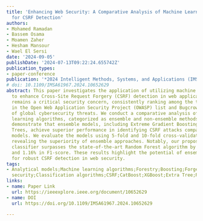 ```yaml
---
title: 'Enhancing Web Security: A Comparative Analysis of Machine Learning Models
  for CSRF Detection'
authors:
- Mohamed Ramadan
- Bassem Osama
- Moamen Zaher
- Hesham Mansour
- Wael El Sersi
date: '2024-09-05'
publishDate: '2024-07-13T09:22:24.655742Z'
publication_types:
- paper-conference
publication: '*2024 Intelligent Methods, Systems, and Applications (IMSA)*'
# doi: 10.1109/IMSA61967.2024.10652629
abstract: This paper investigates the application of utilizing machine learning techniques
  to enhance Cross-Site Request Forgery (CSRF) detection in web applications. CSRF
  remains a critical security concern, consistently ranking among the top vulnerabilities
  in the Open Web Application Security Project (OWASP) list and Bugcrowd's ranking
  of global cybersecurity threats. We conduct a comparative analysis of sixteen machine
  learning algorithms, categorized as ensemble and non-ensemble methods. Our findings
  demonstrate that ensemble models, including Extreme Gradient Boosting and Extra
  Trees, achieve superior performance in identifying CSRF attacks compared to non-ensemble
  models. We evaluate the models using 5-fold and 10-fold cross-validation, consistently
  revealing the superiority of ensemble approaches. Notably, our proposed Extra Tree
  classifier surpasses the state-of-the-art Random Forest algorithm by 2.67% in recall
  and 1.16% in F1-score. These results highlight the potential of ensemble models
  for robust CSRF detection in web security.
tags:
- Analytical models;Machine learning algorithms;Forestry;Boosting;Forgery;Application
  security;Classification algorithms;CSRF;CatBoost;XGBoost;Extra Tree;Random Forest;LightGBM
links:
- name: Paper Link
  url: https://ieeexplore.ieee.org/document/10652629
- name: DOI
  url: https://doi.org/10.1109/IMSA61967.2024.10652629

---
```

